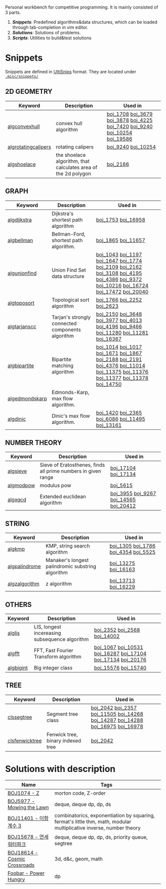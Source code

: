 Personal workbench for competitive programming. 
It is mainly consisted of 3 parts.

1. ***Snippets***: Predefined algorithms&data structures, which can be loaded through tab-completion in vim editor.
2. ***Solutions***: Solutions of problems.
3. ***Scripts***: Utilities to build&test solutions

# Snippets
Snippets are defined in [UltiSnips](https://github.com/SirVer/ultisnips) format.
They are located under [`.misc/snippets/`](.misc/snippets/)

## 2D GEOMETRY
| Keyword | Description | Used in |
| ------- | ----------- | ------- |
| [algconvexhull](.misc/snippets/cpp_2d_geometry.snippets#L512) | convex hull algorithm | [boj_1708](boj_1708) [boj_3679](boj_3679) [boj_3878](boj_3878) [boj_4225](boj_4225) [boj_7420](boj_7420) [boj_9240](boj_9240) [boj_10254](boj_10254) [boj_19586](boj_19586) |
| [algrotatingcalipers](.misc/snippets/cpp_2d_geometry.snippets#L541) | rotating calipers | [boj_9240](boj_9240) [boj_10254](boj_10254) |
| [algshoelace](.misc/snippets/cpp_2d_geometry.snippets#L573) | the shoelace algorithm, that calculates area of the 2d polygon | [boj_2166](boj_2166) |

## GRAPH
| Keyword | Description | Used in |
| ------- | ----------- | ------- |
| [algdijkstra](.misc/snippets/cpp_graph.snippets#L14) | Dijkstra's shortest path algorithm | [boj_1753](boj_1753) [boj_16958](boj_16958) |
| [algbellman](.misc/snippets/cpp_graph.snippets#L89) | Bellman-Ford, shortest path algorithm. | [boj_1865](boj_1865) [boj_11657](boj_11657) |
| [algunionfind](.misc/snippets/cpp_graph.snippets#L228) | Union Find Set data structure | [boj_1043](boj_1043) [boj_1197](boj_1197) [boj_1647](boj_1647) [boj_1774](boj_1774) [boj_2109](boj_2109) [boj_2162](boj_2162) [boj_3108](boj_3108) [boj_4195](boj_4195) [boj_4386](boj_4386) [boj_9372](boj_9372) [boj_10216](boj_10216) [boj_16724](boj_16724) [boj_17472](boj_17472) [boj_20040](boj_20040) |
| [algtoposort](.misc/snippets/cpp_graph.snippets#L352) | Topological sort algorithm | [boj_1766](boj_1766) [boj_2252](boj_2252) [boj_2623](boj_2623) |
| [algtarjanscc](.misc/snippets/cpp_graph.snippets#L487) | Tarjan's strongly connected components algorithm | [boj_2150](boj_2150) [boj_3648](boj_3648) [boj_3977](boj_3977) [boj_4013](boj_4013) [boj_4196](boj_4196) [boj_9466](boj_9466) [boj_11280](boj_11280) [boj_11281](boj_11281) [boj_16367](boj_16367) |
| [algbipartite](.misc/snippets/cpp_graph.snippets#L566) | Bipartite matching algorithm | [boj_1014](boj_1014) [boj_1017](boj_1017) [boj_1671](boj_1671) [boj_1867](boj_1867) [boj_2188](boj_2188) [boj_2191](boj_2191) [boj_4376](boj_4376) [boj_11014](boj_11014) [boj_11375](boj_11375) [boj_11376](boj_11376) [boj_11377](boj_11377) [boj_11378](boj_11378) [boj_14750](boj_14750) |
| [algedmondskarp](.misc/snippets/cpp_graph.snippets#L625) | Edmonds-Karp, max flow algorithm. |  |
| [algdinic](.misc/snippets/cpp_graph.snippets#L808) | Dinic's max flow algorithm. | [boj_1420](boj_1420) [boj_2365](boj_2365) [boj_6086](boj_6086) [boj_11495](boj_11495) [boj_13161](boj_13161) |

## NUMBER THEORY
| Keyword | Description | Used in |
| ------- | ----------- | ------- |
| [algsieve](.misc/snippets/cpp_number_theory.snippets#L1) | Sieve of Eratosthenes, finds all prime numbers in given range | [boj_17104](boj_17104) [boj_17134](boj_17134) |
| [algmodpow](.misc/snippets/cpp_number_theory.snippets#L24) | modulus pow | [boj_5615](boj_5615) |
| [algxgcd](.misc/snippets/cpp_number_theory.snippets#L45) | Extended euclidean algorithm | [boj_3955](boj_3955) [boj_9267](boj_9267) [boj_14565](boj_14565) [boj_20412](boj_20412) |

## STRING
| Keyword | Description | Used in |
| ------- | ----------- | ------- |
| [algkmp](.misc/snippets/cpp_string.snippets#L1) | KMP, string search algorithm | [boj_1305](boj_1305) [boj_1786](boj_1786) [boj_4354](boj_4354) [boj_5525](boj_5525) |
| [algpalindrome](.misc/snippets/cpp_string.snippets#L54) | Manaker's longest palindromic substring algorithm | [boj_13275](boj_13275) [boj_16163](boj_16163) |
| [algzalgorithm](.misc/snippets/cpp_string.snippets#L103) | z algorithm | [boj_13713](boj_13713) [boj_16229](boj_16229) |

## OTHERS
| Keyword | Description | Used in |
| ------- | ----------- | ------- |
| [alglis](.misc/snippets/cpp_others.snippets#L73) | LIS, longest incereasing subsequence algorithm | [boj_2352](boj_2352) [boj_2568](boj_2568) [boj_14002](boj_14002) |
| [algfft](.misc/snippets/cpp_others.snippets#L118) | FFT, Fast Fourier Transform algorithm | [boj_1067](boj_1067) [boj_10531](boj_10531) [boj_16287](boj_16287) [boj_17104](boj_17104) [boj_17134](boj_17134) [boj_20176](boj_20176) |
| [algbigint](.misc/snippets/cpp_others.snippets#L155) | Big integer class | [boj_15576](boj_15576) [boj_15740](boj_15740) |

## TREE
| Keyword | Description | Used in |
| ------- | ----------- | ------- |
| [clssegtree](.misc/snippets/cpp_tree.snippets#L1) | Segment tree class | [boj_2042](boj_2042) [boj_2357](boj_2357) [boj_11505](boj_11505) [boj_14268](boj_14268) [boj_14287](boj_14287) [boj_14288](boj_14288) [boj_16975](boj_16975) [boj_16978](boj_16978) |
| [clsfenwicktree](.misc/snippets/cpp_tree.snippets#L199) | Fenwick tree, binary indexed tree | [boj_2042](boj_2042) |


# Solutions with description
| Name | Tags |
| ---- | ---- |
| [BOJ1074 - Z](boj_1074) | morton code, Z-order |
| [BOJ5977 - Mowing the Lawn](boj_5977) | deque, deque dp, dp, ds |
| [BOJ11401 - 이항 계수 3](boj_11401) | combinatorics, exponentiation by squaring, fermat's little thm, math, modular multiplicative inverse, number theory |
| [BOJ15678 - 연세워터파크](boj_15678) | deque, deque dp, dp, ds, priority queue, segtree |
| [BOJ18614 - Cosmic Crossroads](boj_18614) | 3d, d&c, geom, math |
| [Foobar - Power Hungry](foobar_power-hungry) | dp |


